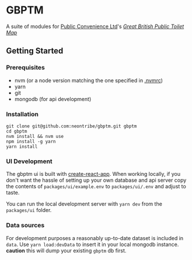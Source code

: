 # GBPTM

A suite of modules for [Public Convenience Ltd](https://www.publicconvenience.org/)'s *[Great British Public Toilet Map](https://www.toiletmap.org.uk)*

## Getting Started

### Prerequisites

* nvm (or a node version matching the one specified in [.nvmrc](./nvmrc))
* yarn
* git
* mongodb (for api development)

### Installation

```
git clone git@github.com:neontribe/gbptm.git gbptm
cd gbptm
nvm install && nvm use
npm install -g yarn
yarn install
```

### UI Development

The gbptm ui is built with [create-react-app](https://github.com/facebook/create-react-app/blob/master/packages/react-scripts/template/README.md). When working locally, if you don't want the hassle of setting up your own database and api server copy the contents of `packages/ui/example.env` to `packages/ui/.env` and adjust to taste.

You can run the local development server with `yarn dev` from the `packages/ui` folder.

### Data sources

For development purposes a reasonably up-to-date dataset is included in `data`. Use `yarn load:devData` to insert it in your local mongodb instance. **caution** this will dump your existing `gbptm` db first.
